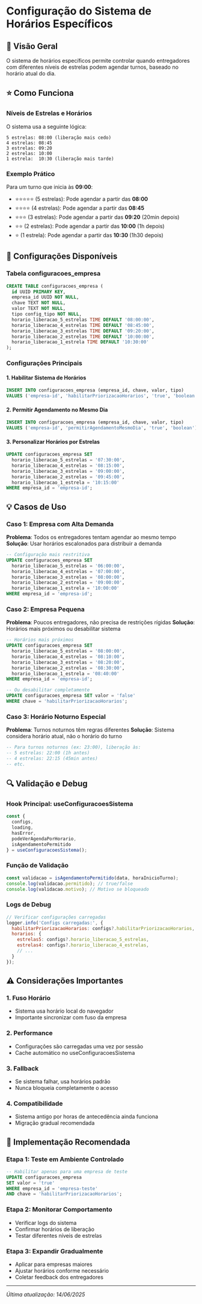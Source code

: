 
# Configuração do Sistema de Horários Específicos

## 🎯 Visão Geral

O sistema de horários específicos permite controlar quando entregadores com diferentes níveis de estrelas podem agendar turnos, baseado no horário atual do dia.

## ⭐ Como Funciona

### Níveis de Estrelas e Horários
O sistema usa a seguinte lógica:

```
5 estrelas: 08:00 (liberação mais cedo)
4 estrelas: 08:45
3 estrelas: 09:20  
2 estrelas: 10:00
1 estrela:  10:30 (liberação mais tarde)
```

### Exemplo Prático
Para um turno que inicia às **09:00**:
- ⭐⭐⭐⭐⭐ (5 estrelas): Pode agendar a partir das **08:00**
- ⭐⭐⭐⭐ (4 estrelas): Pode agendar a partir das **08:45**
- ⭐⭐⭐ (3 estrelas): Pode agendar a partir das **09:20** (20min depois)
- ⭐⭐ (2 estrelas): Pode agendar a partir das **10:00** (1h depois)
- ⭐ (1 estrela): Pode agendar a partir das **10:30** (1h30 depois)

## 🔧 Configurações Disponíveis

### Tabela configuracoes_empresa
```sql
CREATE TABLE configuracoes_empresa (
  id UUID PRIMARY KEY,
  empresa_id UUID NOT NULL,
  chave TEXT NOT NULL,
  valor TEXT NOT NULL,
  tipo config_tipo NOT NULL,
  horario_liberacao_5_estrelas TIME DEFAULT '08:00:00',
  horario_liberacao_4_estrelas TIME DEFAULT '08:45:00',
  horario_liberacao_3_estrelas TIME DEFAULT '09:20:00',
  horario_liberacao_2_estrelas TIME DEFAULT '10:00:00',
  horario_liberacao_1_estrela TIME DEFAULT '10:30:00'
);
```

### Configurações Principais

#### 1. Habilitar Sistema de Horários
```sql
INSERT INTO configuracoes_empresa (empresa_id, chave, valor, tipo)
VALUES ('empresa-id', 'habilitarPriorizacaoHorarios', 'true', 'boolean');
```

#### 2. Permitir Agendamento no Mesmo Dia
```sql
INSERT INTO configuracoes_empresa (empresa_id, chave, valor, tipo)
VALUES ('empresa-id', 'permitirAgendamentoMesmoDia', 'true', 'boolean');
```

#### 3. Personalizar Horários por Estrelas
```sql
UPDATE configuracoes_empresa SET
  horario_liberacao_5_estrelas = '07:30:00',
  horario_liberacao_4_estrelas = '08:15:00',
  horario_liberacao_3_estrelas = '09:00:00',
  horario_liberacao_2_estrelas = '09:45:00',
  horario_liberacao_1_estrela = '10:15:00'
WHERE empresa_id = 'empresa-id';
```

## 💡 Casos de Uso

### Caso 1: Empresa com Alta Demanda
**Problema**: Todos os entregadores tentam agendar ao mesmo tempo
**Solução**: Usar horários escalonados para distribuir a demanda

```sql
-- Configuração mais restritiva
UPDATE configuracoes_empresa SET
  horario_liberacao_5_estrelas = '06:00:00',
  horario_liberacao_4_estrelas = '07:00:00',
  horario_liberacao_3_estrelas = '08:00:00',
  horario_liberacao_2_estrelas = '09:00:00',
  horario_liberacao_1_estrela = '10:00:00'
WHERE empresa_id = 'empresa-id';
```

### Caso 2: Empresa Pequena
**Problema**: Poucos entregadores, não precisa de restrições rígidas
**Solução**: Horários mais próximos ou desabilitar sistema

```sql
-- Horários mais próximos
UPDATE configuracoes_empresa SET
  horario_liberacao_5_estrelas = '08:00:00',
  horario_liberacao_4_estrelas = '08:10:00',
  horario_liberacao_3_estrelas = '08:20:00',
  horario_liberacao_2_estrelas = '08:30:00',
  horario_liberacao_1_estrela = '08:40:00'
WHERE empresa_id = 'empresa-id';

-- Ou desabilitar completamente
UPDATE configuracoes_empresa SET valor = 'false'
WHERE chave = 'habilitarPriorizacaoHorarios';
```

### Caso 3: Horário Noturno Especial
**Problema**: Turnos noturnos têm regras diferentes
**Solução**: Sistema considera horário atual, não o horário do turno

```sql
-- Para turnos noturnos (ex: 23:00), liberação às:
-- 5 estrelas: 22:00 (1h antes)
-- 4 estrelas: 22:15 (45min antes)
-- etc.
```

## 🔍 Validação e Debug

### Hook Principal: useConfiguracoesSistema
```typescript
const { 
  configs, 
  loading, 
  hasError, 
  podeVerAgendaPorHorario,
  isAgendamentoPermitido 
} = useConfiguracoesSistema();
```

### Função de Validação
```typescript
const validacao = isAgendamentoPermitido(data, horaInicioTurno);
console.log(validacao.permitido); // true/false
console.log(validacao.motivo); // Motivo se bloqueado
```

### Logs de Debug
```javascript
// Verificar configurações carregadas
logger.info('Configs carregadas:', {
  habilitarPriorizacaoHorarios: configs?.habilitarPriorizacaoHorarios,
  horarios: {
    estrelas5: configs?.horario_liberacao_5_estrelas,
    estrelas4: configs?.horario_liberacao_4_estrelas,
    // ...
  }
});
```

## ⚠️ Considerações Importantes

### 1. Fuso Horário
- Sistema usa horário local do navegador
- Importante sincronizar com fuso da empresa

### 2. Performance
- Configurações são carregadas uma vez por sessão
- Cache automático no useConfiguracoesSistema

### 3. Fallback
- Se sistema falhar, usa horários padrão
- Nunca bloqueia completamente o acesso

### 4. Compatibilidade
- Sistema antigo por horas de antecedência ainda funciona
- Migração gradual recomendada

## 🚀 Implementação Recomendada

### Etapa 1: Teste em Ambiente Controlado
```sql
-- Habilitar apenas para uma empresa de teste
UPDATE configuracoes_empresa 
SET valor = 'true'
WHERE empresa_id = 'empresa-teste' 
AND chave = 'habilitarPriorizacaoHorarios';
```

### Etapa 2: Monitorar Comportamento
- Verificar logs do sistema
- Confirmar horários de liberação
- Testar diferentes níveis de estrelas

### Etapa 3: Expandir Gradualmente
- Aplicar para empresas maiores
- Ajustar horários conforme necessário
- Coletar feedback dos entregadores

---
*Última atualização: 14/06/2025*
